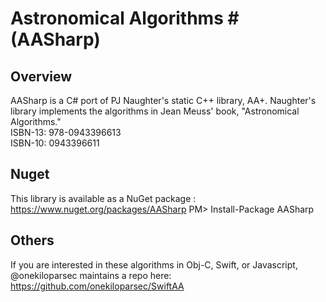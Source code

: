 # Astronomical Algorithms # (AASharp)

## Overview
AASharp is a C# port of PJ Naughter's static C++ library, AA+. Naughter's library implements the algorithms in Jean Meuss' book, "Astronomical Algorithms."  
ISBN-13: 978-0943396613  
ISBN-10: 0943396611

## Nuget
This library is available as a NuGet package : https://www.nuget.org/packages/AASharp
PM> Install-Package AASharp

## Others
If you are interested in these algorithms in Obj-C, Swift, or Javascript, @onekiloparsec maintains a repo here: https://github.com/onekiloparsec/SwiftAA
